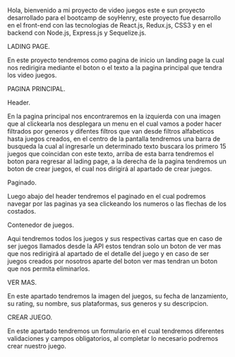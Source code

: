 Hola, bienvenido a mi proyecto de video juegos este e sun proyecto desarrollado para el bootcamp de soyHenry, este proyecto fue desarrollo en el front-end con las tecnologias de React.js, Redux.js, CSS3 y en el backend con Node.js, Express.js y Sequelize.js.

LADING PAGE.

En este proyecto tendremos como pagina de inicio un landing page la cual nos redirigira mediante el boton o el texto a la pagina principal que tendra los video juegos.

PAGINA PRINCIPAL.

Header.

En la pagina principal nos encontraremos en la izquierda con una imagen que al clickearla nos desplegara un menu en el cual vamos a poder hacer filtrados por generos y difentes filtros que van desde filtros alfabeticos hasta juegos creados, en el centro de la pantalla tendremos una barra de busqueda la cual al ingresarle un determinado texto buscara los primero 15 juegos que coincidan con este texto, arriba de esta barra tendremos el boton para regresar al lading page, a la derecha de la pagina tendremos un boton de crear juegos, el cual nos dirigirá al apartado de crear juegos.

Paginado.

Luego abajo del header tendremos el paginado en el cual podremos navegar por las paginas ya sea clickeando los numeros o las flechas de los costados.

Contenedor de juegos.

Aqui tendremos todos los juegos y sus respectivas cartas que en caso de ser juegos llamados desde la API estos tendran solo un boton de ver mas que nos redirigirá al apartado de el detalle del juego y en caso de ser juegos creados por nosotros aparte del boton ver mas tendran un boton que nos permita eliminarlos.

VER MAS.

En este apartado tendremos la imagen del juegos, su fecha de lanzamiento, su rating, su nombre, sus plataformas, sus generos y su descripcion.

CREAR JUEGO.

En este apartado tendremos un formulario en el cual tendremos diferentes validaciones y campos obligatorios, al completar lo necesario podremos crear nuestro juego.